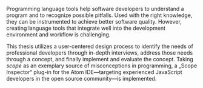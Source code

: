 Programming language tools help software developers to understand a program and to recognize possible pitfalls. Used with the right knowledge, they can be instrumented to achieve better software quality. However, creating language tools that integrate well into the development environment and workflow is challenging.

This thesis utilizes a user-centered design process to identify the needs of professional developers through in-depth interviews, address those needs through a concept, and finally implement and evaluate the concept. Taking *scope* as an exemplary source of misconceptions in programming, a „Scope Inspector“ plug-in for the Atom IDE—targeting experienced JavaScript developers in the open source community—is implemented.